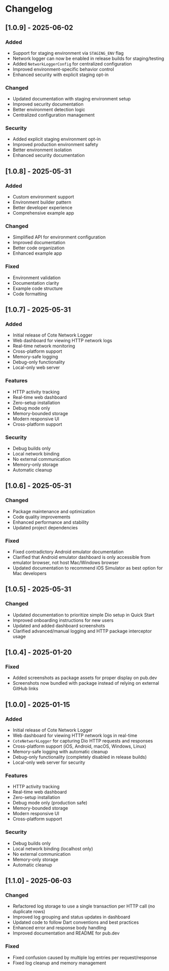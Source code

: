# Changelog

## [1.0.9] - 2025-06-02

### Added
- Support for staging environment via `STAGING_ENV` flag
- Network logger can now be enabled in release builds for staging/testing
- Added `NetworkLoggerConfig` for centralized configuration
- Improved environment-specific behavior control
- Enhanced security with explicit staging opt-in

### Changed
- Updated documentation with staging environment setup
- Improved security documentation
- Better environment detection logic
- Centralized configuration management

### Security
- Added explicit staging environment opt-in
- Improved production environment safety
- Better environment isolation
- Enhanced security documentation

## [1.0.8] - 2025-05-31

### Added
- Custom environment support
- Environment builder pattern
- Better developer experience
- Comprehensive example app

### Changed
- Simplified API for environment configuration
- Improved documentation
- Better code organization
- Enhanced example app

### Fixed
- Environment validation
- Documentation clarity
- Example code structure
- Code formatting

## [1.0.7] - 2025-05-31

### Added
- Initial release of Cote Network Logger
- Web dashboard for viewing HTTP network logs
- Real-time network monitoring
- Cross-platform support
- Memory-safe logging
- Debug-only functionality
- Local-only web server

### Features
- HTTP activity tracking
- Real-time web dashboard
- Zero-setup installation
- Debug mode only
- Memory-bounded storage
- Modern responsive UI
- Cross-platform support

### Security
- Debug builds only
- Local network binding
- No external communication
- Memory-only storage
- Automatic cleanup

## [1.0.6] - 2025-05-31

### Changed
- Package maintenance and optimization
- Code quality improvements
- Enhanced performance and stability
- Updated project dependencies

### Fixed
- Fixed contradictory Android emulator documentation
- Clarified that Android emulator dashboard is only accessible from emulator browser, not host Mac/Windows browser
- Updated documentation to recommend iOS Simulator as best option for Mac developers

## [1.0.5] - 2025-05-31

### Changed
- Updated documentation to prioritize simple Dio setup in Quick Start
- Improved onboarding instructions for new users
- Updated and added dashboard screenshots
- Clarified advanced/manual logging and HTTP package interceptor usage

## [1.0.4] - 2025-01-20

### Fixed
- Added screenshots as package assets for proper display on pub.dev
- Screenshots now bundled with package instead of relying on external GitHub links

## [1.0.0] - 2025-01-15

### Added
- Initial release of Cote Network Logger
- Web dashboard for viewing HTTP network logs in real-time
- `CoteNetworkLogger` for capturing Dio HTTP requests and responses
- Cross-platform support (iOS, Android, macOS, Windows, Linux)
- Memory-safe logging with automatic cleanup
- Debug-only functionality (completely disabled in release builds)
- Local-only web server for security

### Features
- HTTP activity tracking
- Real-time web dashboard
- Zero-setup installation
- Debug mode only (production safe)
- Memory-bounded storage
- Modern responsive UI
- Cross-platform support

### Security
- Debug builds only
- Local network binding (localhost only)
- No external communication
- Memory-only storage
- Automatic cleanup

## [1.1.0] - 2025-06-03

### Changed
- Refactored log storage to use a single transaction per HTTP call (no duplicate rows)
- Improved log grouping and status updates in dashboard
- Updated code to follow Dart conventions and best practices
- Enhanced error and response body handling
- Improved documentation and README for pub.dev

### Fixed
- Fixed confusion caused by multiple log entries per request/response
- Fixed log cleanup and memory management 
